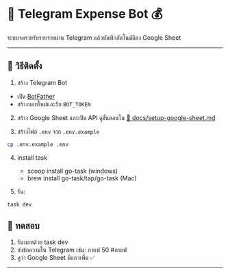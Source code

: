 # 📲 Telegram Expense Bot 💰  
ระบบจดรายรับรายจ่ายผ่าน Telegram แล้วบันทึกอัตโนมัติลง Google Sheet

---

## 🔧 วิธีติดตั้ง

1. สร้าง Telegram Bot
- เปิด [BotFather](https://t.me/botfather)
- สร้างบอทใหม่และรับ `BOT_TOKEN`

2. สร้าง Google Sheet และเปิด API
ดูขั้นตอนใน [📄 docs/setup-google-sheet.md](docs/google-sheet-setup.md)

3. สร้างไฟล์ `.env` จาก `.env.example`
```bash
cp .env.example .env
```
4. install task
    - scoop install go-task (windows)
    - brew install go-task/tap/go-task (Mac)

5. รัน:

```bash
task dev
```

## 🧪 ทดสอบ
1. รันบอทด้วย task dev
2. ส่งข้อความใน Telegram เช่น: กาแฟ 50 #กาแฟ 
3. ดูว่า Google Sheet มีแถวเพิ่ม ✅

---